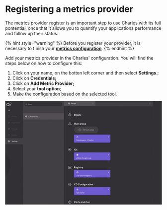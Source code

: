 # Registering a metrics provider

The metrics provider register is an important step to use Charles with its full pontential, once that it allows you to quantify your applications performance and follow up their status. 

{% hint style="warning" %}
Before you register your provider, it is necessary to finish your [**metrics configuration**](https://docs.charlescd.io/v/v0.2.1-en/reference/metrics/setting-your-metrics). 
{% endhint %}

Add your metrics provider in the Charles' configuration. You will find the steps below on how to configure this: 

1. Click on your name, on the botton left corner and then select **Settings**.;
2. Click on **Credentials;**
3. Click on **Add Metric Provider;**
4. Select your **tool option**;
5. Make the configuration based on the selected tool. 

![](../../.gitbook/assets/metrics-provider.gif)

